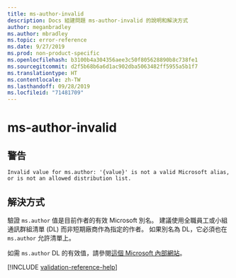 ```yaml
---
title: ms-author-invalid
description: Docs 組建問題 ms-author-invalid 的說明和解決方式
author: meganbradley
ms.author: mbradley
ms.topic: error-reference
ms.date: 9/27/2019
ms.prod: non-product-specific
ms.openlocfilehash: b3100b4a304356aee3c50f805628890b8c738fe1
ms.sourcegitcommit: d2f5b68b6a6d1ac902dba5063482ff5955a5b1f7
ms.translationtype: HT
ms.contentlocale: zh-TW
ms.lasthandoff: 09/28/2019
ms.locfileid: "71481709"
---
```

# <a name="ms-author-invalid"></a>ms-author-invalid

## <a name="warning"></a>警告

`Invalid value for ms.author: '{value}' is not a valid Microsoft alias, or is not an allowed distribution list.`

## <a name="resolution"></a>解決方式

驗證 `ms.author` 值是目前作者的有效 Microsoft 別名。 建議使用全職員工或小組通訊群組清單 (DL) 而非短期廠商作為指定的作者。 如果別名為 DL，它必須也在 `ms.author` 允許清單上。

如需 `ms.author` DL 的有效值，請參閱[這個 Microsoft 內部網站](https://docsmetadatatool.azurewebsites.net/allowlists)。

<!--make sure to add this file to your includes folder and verify the path-->
[!INCLUDE [validation-reference-help](includes/validation-reference-help.md)]
